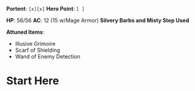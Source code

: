 **Portent**: `[x][x]`
**Hero Point**: `[ ]`

**HP**: 56/56
**AC**: 12 (15 w/Mage Armor)
**Silvery Barbs and Misty Step Used**

**Attuned Items**:
- Illusive Grimoire
- Scarf of Shielding
- Wand of Enemy Detection
# Start Here

